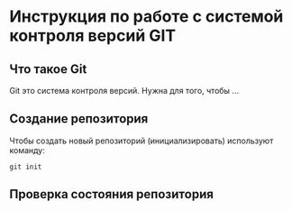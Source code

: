 # **Инструкция по работе с системой контроля версий GIT**

## Что такое Git

Git это система контроля версий. Нужна для того, чтобы ...

## Создание репозитория

Чтобы создать новый репозиторий (инициализировать) используют команду:

    git init
  
  ## Проверка состояния репозитория
  